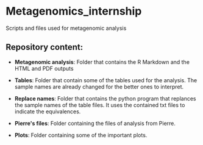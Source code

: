 # Metagenomics_internship

Scripts and files used for metagenomic analysis

## Repository content:

- **Metagenomic analysis**: Folder that contains the R Markdown and the HTML and PDF outputs

- **Tables**: Folder that contain some of the tables used for the analysis. The sample names are already changed for the better ones to interpret.

- **Replace names**: Folder that contains the python program that replances the sample names of the table files. It uses the contained txt files to indicate the equivalences.

- **Pierre's files**: Folder containing the files of analysis from Pierre.

- **Plots**: Folder containing some of the important plots.
